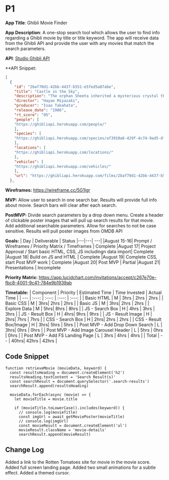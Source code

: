 # P1

**App Title**: Ghibli Movie Finder

**App Description**: A one-stop search tool which allows the user to find info regarding a Ghibli movie by title or title keyword.  The app will receive data from the Ghibli API and provide the user with any movies that match the search parameters. 

**API**: [Studio Ghibli API](https://ghibliapi.herokuapp.com/#)

**API Snippet: 

``` JSON
[
  {
    "id": "2baf70d1-42bb-4437-b551-e5fed5a87abe",
    "title": "Castle in the Sky",
    "description": "The orphan Sheeta inherited a mysterious crystal that links her to the mythical sky-kingdom of Laputa. With the help of resourceful Pazu and a rollicking band of sky pirates, she makes her way to the ruins of the once-great civilization. Sheeta and Pazu must outwit the evil Muska, who plans to use Laputa's science to make himself ruler of the world.",
    "director": "Hayao Miyazaki",
    "producer": "Isao Takahata",
    "release_date": "1986",
    "rt_score": "95",
    "people": [
    "https://ghibliapi.herokuapp.com/people/"
    ],
    "species": [
    "https://ghibliapi.herokuapp.com/species/af3910a6-429f-4c74-9ad5-dfe1c4aa04f2"
    ],
    "locations": [
    "https://ghibliapi.herokuapp.com/locations/"
    ],
    "vehicles": [
    "https://ghibliapi.herokuapp.com/vehicles/"
    ],
    "url": "https://ghibliapi.herokuapp.com/films/2baf70d1-42bb-4437-b551-e5fed5a87abe"
  },
```

**Wireframes:** https://wireframe.cc/5G1lgr

**MVP:** 
Allow user to search in one search bar.
Results will provide full info about movie.
Search bars will clear after each search.

**PostMVP:**
Divide search parameters by a drop down menu.
Create a header of clickable poster images that will pull up search results for that movie.
Add additional searchable parameters.
Allow for searches to not be case sensitive.
Results will pull poster images from OMDB API

**Goals:**
|  Day | Deliverable | Status
|---|---| ---|
|August 15-16| Prompt / Wireframes / Priority Matrix / Timeframes | Complete
|August 17| Project Approval / Start basic HTML, CSS, JS includingn data import| Complete
|August 18| Build on JS and HTML | Complete
|August 19| Complete CSS, start Post MVP work | Complete
|August 20| Post MVP | Partial
|August 21| Presentations | Incomplete

**Priority Matrix:**
https://app.lucidchart.com/invitations/accept/c267e70e-fbc8-4001-9c41-784e9b1939ab


**Timetable:**
| Component | Priority | Estimated Time | Time Invested | Actual Time |
| --- | :---: |  :---: | :---: | :---: |
| Basic HTML | M | 3hrs | 2hrs | 2hrs | 
| Basic CSS | M | 3hrs| 2hrs | 2hrs |
| Basic JS | M | 3hrs| 2hrs | 2hrs |
| Explore Data | M | 5hrs| 8hrs | 8hrs |
| JS - Search Box | H | 4hrs | 3hrs | 3hrs |
| JS - Result Box | H | 4hrs| 9hrs | 9hrs |
| JS - Result Image | H | 2hrs| 7hrs | 7hrs |
| CSS - Search Box | H | 2hrs| 2hrs | 2hrs |
| CSS - Result Box/Image | H | 3hrs| 5hrs | 5hrs |
| Post MVP - Add Drop Down Search | L | 3hrs| 0hrs | 0hrs |
| Post MVP - Add Image Carousel Header | L | 5hrs | 0hrs | 0hrs |
| Post MVP - Add FS Landing Page | L | 3hrs | 4hrs | 4hrs |
| Total | -- | 40hrs| 42hrs | 42hrs |

## Code Snippet
``` JS
function retrieveMovie (movieData, keyword) {
  const resultsHeading = document.createElement('h2')
  resultsHeading.textContent = 'Search Result(s)'
  const searchResult = document.querySelector('.search-results')
  searchResult.append(resultsHeading)

  movieData.forEach(async (movie) => {
    let movieTitle = movie.title
    
    if (movieTitle.toLowerCase().includes(keyword)) {
      // console.log(movieTitle)
      const imgUrl = await getMoviePoster(movieTitle)
      // console.log(imgUrl)
      const movieResult = document.createElement('ul')
      movieResult.className = 'movie-details'
      searchResult.append(movieResult)
```

## Change Log
Added a link to the Rotten Tomatoes site for movie in the movie score.
Added full screen landing page.
Added two small animations for a subtle effect.
Added a themed cursor.
